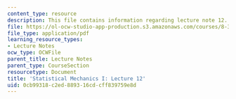 ```yaml
---
content_type: resource
description: This file contains information regarding lecture note 12.
file: https://ol-ocw-studio-app-production.s3.amazonaws.com/courses/8-333-statistical-mechanics-i-statistical-mechanics-of-particles-fall-2013/0cb99318c2ed889316cdcff839759e8d_MIT8_333F13_Lec12.pdf
file_type: application/pdf
learning_resource_types:
- Lecture Notes
ocw_type: OCWFile
parent_title: Lecture Notes
parent_type: CourseSection
resourcetype: Document
title: 'Statistical Mechanics I: Lecture 12'
uid: 0cb99318-c2ed-8893-16cd-cff839759e8d
---
```

